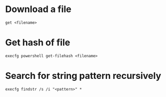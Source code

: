 # Download a file
```get <filename>```

# Get hash of file
```execfg powershell get-filehash <filename>```

# Search for string pattern recursively
```execfg findstr /s /i "<pattern>" *```

